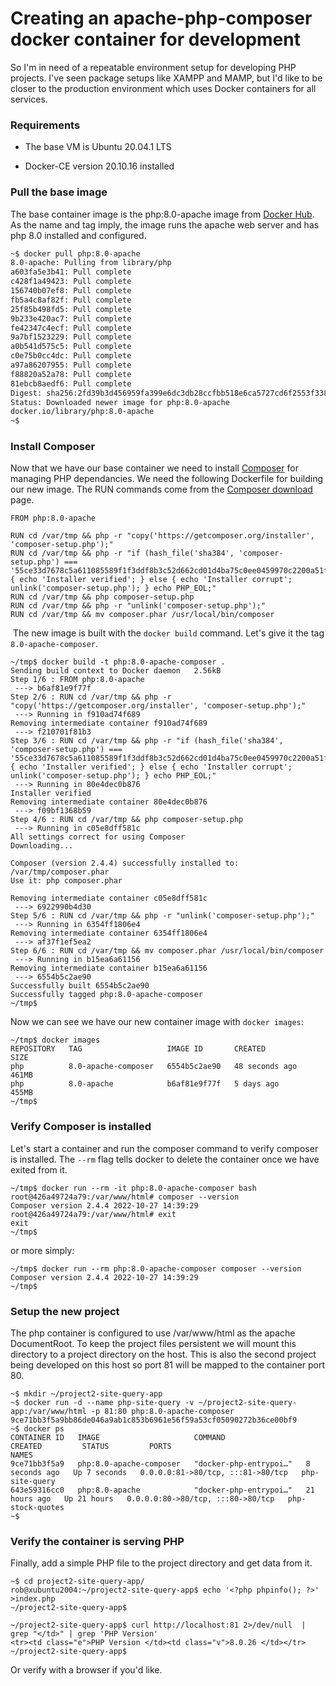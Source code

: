 # Creating an apache-php-composer docker container for development

So I'm in need of a repeatable environment setup for developing PHP projects. I've seen package setups like XAMPP and MAMP, but I'd like to be closer to the production environment which uses Docker containers for all services.

### Requirements

*   The base VM is Ubuntu 20.04.1 LTS
    
*   Docker-CE version 20.10.16 installed
    

### Pull the base image

The base container image is the php:8.0-apache image from [Docker Hub](%5Bhttps://hub.docker.com/%5D(https://hub.docker.com/)). As the name and tag imply, the image runs the apache web server and has php 8.0 installed and configured.

```bash
~$ docker pull php:8.0-apache 
8.0-apache: Pulling from library/php
a603fa5e3b41: Pull complete 
c428f1a49423: Pull complete 
156740b07ef8: Pull complete 
fb5a4c8af82f: Pull complete 
25f85b498fd5: Pull complete 
9b233e420ac7: Pull complete 
fe42347c4ecf: Pull complete 
9a7bf1523229: Pull complete 
a0b541d575c5: Pull complete 
c0e75b0cc4dc: Pull complete 
a97a86207955: Pull complete 
f88820a52a78: Pull complete 
81ebcb8aedf6: Pull complete 
Digest: sha256:2fd39b3d456959fa399e6dc3db28ccfbb518e6ca5727cd6f2553f338ba8a8847
Status: Downloaded newer image for php:8.0-apache
docker.io/library/php:8.0-apache
~$
```

### Install Composer

Now that we have our base container we need to install [Composer](https://getcomposer.org) for managing PHP dependancies. We need the following Dockerfile for building our new image. The RUN commands come from the [Composer download](https://getcomposer.org/download/) page.

```plaintext
FROM php:8.0-apache

RUN cd /var/tmp && php -r "copy('https://getcomposer.org/installer', 'composer-setup.php');"
RUN cd /var/tmp && php -r "if (hash_file('sha384', 'composer-setup.php') === '55ce33d7678c5a611085589f1f3ddf8b3c52d662cd01d4ba75c0ee0459970c2200a51f492d557530c71c15d8dba01eae') { echo 'Installer verified'; } else { echo 'Installer corrupt'; unlink('composer-setup.php'); } echo PHP_EOL;"
RUN cd /var/tmp && php composer-setup.php
RUN cd /var/tmp && php -r "unlink('composer-setup.php');"
RUN cd /var/tmp && mv composer.phar /usr/local/bin/composer
```

 The new image is built with the `docker build` command. Let's give it the tag `8.0-apache-composer`.

```plaintext
~/tmp$ docker build -t php:8.0-apache-composer . 
Sending build context to Docker daemon   2.56kB
Step 1/6 : FROM php:8.0-apache
 ---> b6af81e9f77f
Step 2/6 : RUN cd /var/tmp && php -r "copy('https://getcomposer.org/installer', 'composer-setup.php');"
 ---> Running in f910ad74f689
Removing intermediate container f910ad74f689
 ---> f210701f81b3
Step 3/6 : RUN cd /var/tmp && php -r "if (hash_file('sha384', 'composer-setup.php') === '55ce33d7678c5a611085589f1f3ddf8b3c52d662cd01d4ba75c0ee0459970c2200a51f492d557530c71c15d8dba01eae') { echo 'Installer verified'; } else { echo 'Installer corrupt'; unlink('composer-setup.php'); } echo PHP_EOL;"
 ---> Running in 80e4dec0b876
Installer verified
Removing intermediate container 80e4dec0b876
 ---> f09bf1368b59
Step 4/6 : RUN cd /var/tmp && php composer-setup.php
 ---> Running in c05e8dff581c
All settings correct for using Composer
Downloading...

Composer (version 2.4.4) successfully installed to: /var/tmp/composer.phar
Use it: php composer.phar

Removing intermediate container c05e8dff581c
 ---> 6922990b4d30
Step 5/6 : RUN cd /var/tmp && php -r "unlink('composer-setup.php');"
 ---> Running in 6354ff1806e4
Removing intermediate container 6354ff1806e4
 ---> af37f1ef5ea2
Step 6/6 : RUN cd /var/tmp && mv composer.phar /usr/local/bin/composer
 ---> Running in b15ea6a61156
Removing intermediate container b15ea6a61156
 ---> 6554b5c2ae90
Successfully built 6554b5c2ae90
Successfully tagged php:8.0-apache-composer
~/tmp$
```

Now we can see we have our new container image with `docker images`:

```plaintext
~/tmp$ docker images
REPOSITORY   TAG                   IMAGE ID       CREATED          SIZE
php          8.0-apache-composer   6554b5c2ae90   48 seconds ago   461MB
php          8.0-apache            b6af81e9f77f   5 days ago       455MB
~/tmp$
```

### Verify Composer is installed

Let's start a container and run the composer command to verify composer is installed. The `--rm` flag tells docker to delete the container once we have exited from it.

```plaintext
~/tmp$ docker run --rm -it php:8.0-apache-composer bash 
root@426a49724a79:/var/www/html# composer --version 
Composer version 2.4.4 2022-10-27 14:39:29
root@426a49724a79:/var/www/html# exit
exit
~/tmp$
```

or more simply:

```plaintext
~/tmp$ docker run --rm php:8.0-apache-composer composer --version 
Composer version 2.4.4 2022-10-27 14:39:29
~/tmp$
```

### Setup the new project

The php container is configured to use /var/www/html as the apache DocumentRoot. To keep the project files persistent we will mount this directory to a project directory on the host. This is also the second project being developed on this host so port 81 will be mapped to the container port 80.

```plaintext
~$ mkdir ~/project2-site-query-app 
~$ docker run -d --name php-site-query -v ~/project2-site-query-app:/var/www/html -p 81:80 php:8.0-apache-composer  
9ce71bb3f5a9bb86de046a9ab1c853b6961e56f59a53cf05090272b36ce00bf9
~$ docker ps
CONTAINER ID   IMAGE                     COMMAND                  CREATED         STATUS         PORTS                               NAMES
9ce71bb3f5a9   php:8.0-apache-composer   "docker-php-entrypoi…"   8 seconds ago   Up 7 seconds   0.0.0.0:81->80/tcp, :::81->80/tcp   php-site-query
643e59316cc0   php:8.0-apache            "docker-php-entrypoi…"   21 hours ago   Up 21 hours   0.0.0.0:80->80/tcp, :::80->80/tcp   php-stock-quotes
~$
```

### Verify the container is serving PHP

Finally, add a simple PHP file to the project directory and get data from it.

```plaintext
~$ cd project2-site-query-app/
rob@xubuntu2004:~/project2-site-query-app$ echo '<?php phpinfo(); ?>' >index.php  
~/project2-site-query-app$
```

```plaintext
~/project2-site-query-app$ curl http://localhost:81 2>/dev/null  | grep "</td>" | grep 'PHP Version'
<tr><td class="e">PHP Version </td><td class="v">8.0.26 </td></tr>
~/project2-site-query-app$
```

Or verify with a browser if you'd like.